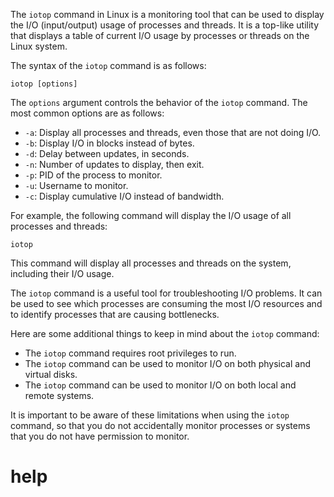The `iotop` command in Linux is a monitoring tool that can be used to display the I/O (input/output) usage of processes and threads. It is a top-like utility that displays a table of current I/O usage by processes or threads on the Linux system.

The syntax of the `iotop` command is as follows:

```
iotop [options]
```

The `options` argument controls the behavior of the `iotop` command. The most common options are as follows:

* `-a`: Display all processes and threads, even those that are not doing I/O.
* `-b`: Display I/O in blocks instead of bytes.
* `-d`: Delay between updates, in seconds.
* `-n`: Number of updates to display, then exit.
* `-p`: PID of the process to monitor.
* `-u`: Username to monitor.
* `-c`: Display cumulative I/O instead of bandwidth.

For example, the following command will display the I/O usage of all processes and threads:

```
iotop
```

This command will display all processes and threads on the system, including their I/O usage.

The `iotop` command is a useful tool for troubleshooting I/O problems. It can be used to see which processes are consuming the most I/O resources and to identify processes that are causing bottlenecks.

Here are some additional things to keep in mind about the `iotop` command:

* The `iotop` command requires root privileges to run.
* The `iotop` command can be used to monitor I/O on both physical and virtual disks.
* The `iotop` command can be used to monitor I/O on both local and remote systems.

It is important to be aware of these limitations when using the `iotop` command, so that you do not accidentally monitor processes or systems that you do not have permission to monitor.



# help 

```

```
